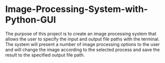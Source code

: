 # Image-Processing-System-with-Python-GUI
 The purpose of this project is to create an image processing system that allows the user to specify the input and output file paths with the terminal. The system will present a number of image processing options to the user and will change the image according to the selected process and save the result to the specified output file path.
